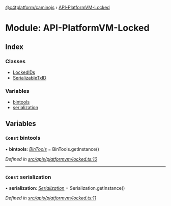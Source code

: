 [@c4tplatform/caminojs](../api.md) › [API-PlatformVM-Locked](api_platformvm_locked.md)

# Module: API-PlatformVM-Locked

## Index

### Classes

* [LockedIDs](../classes/api_platformvm_locked.lockedids.md)
* [SerializableTxID](../classes/api_platformvm_locked.serializabletxid.md)

### Variables

* [bintools](api_platformvm_locked.md#const-bintools)
* [serialization](api_platformvm_locked.md#const-serialization)

## Variables

### `Const` bintools

• **bintools**: *[BinTools](../classes/utils_bintools.bintools.md)* = BinTools.getInstance()

*Defined in [src/apis/platformvm/locked.ts:10](https://github.com/chain4travel/caminojs/blob/ac57b5af/src/apis/platformvm/locked.ts#L10)*

___

### `Const` serialization

• **serialization**: *[Serialization](../classes/utils_serialization.serialization.md)* = Serialization.getInstance()

*Defined in [src/apis/platformvm/locked.ts:11](https://github.com/chain4travel/caminojs/blob/ac57b5af/src/apis/platformvm/locked.ts#L11)*

